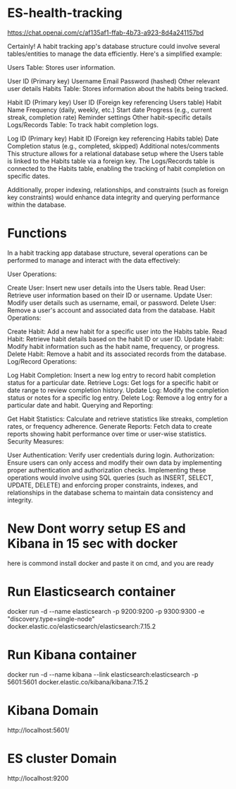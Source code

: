 # ES-health-tracking

https://chat.openai.com/c/af135af1-ffab-4b73-a923-8d4a241157bd


Certainly! A habit tracking app's database structure could involve several tables/entities to manage the data efficiently. Here's a simplified example:

Users Table: Stores user information.

User ID (Primary key)
Username
Email
Password (hashed)
Other relevant user details
Habits Table: Stores information about the habits being tracked.

Habit ID (Primary key)
User ID (Foreign key referencing Users table)
Habit Name
Frequency (daily, weekly, etc.)
Start date
Progress (e.g., current streak, completion rate)
Reminder settings
Other habit-specific details
Logs/Records Table: To track habit completion logs.

Log ID (Primary key)
Habit ID (Foreign key referencing Habits table)
Date
Completion status (e.g., completed, skipped)
Additional notes/comments
This structure allows for a relational database setup where the Users table is linked to the Habits table via a foreign key. The Logs/Records table is connected to the Habits table, enabling the tracking of habit completion on specific dates.

Additionally, proper indexing, relationships, and constraints (such as foreign key constraints) would enhance data integrity and querying performance within the database.



# Functions

In a habit tracking app database structure, several operations can be performed to manage and interact with the data effectively:

User Operations:

Create User: Insert new user details into the Users table.
Read User: Retrieve user information based on their ID or username.
Update User: Modify user details such as username, email, or password.
Delete User: Remove a user's account and associated data from the database.
Habit Operations:

Create Habit: Add a new habit for a specific user into the Habits table.
Read Habit: Retrieve habit details based on the habit ID or user ID.
Update Habit: Modify habit information such as the habit name, frequency, or progress.
Delete Habit: Remove a habit and its associated records from the database.
Log/Record Operations:

Log Habit Completion: Insert a new log entry to record habit completion status for a particular date.
Retrieve Logs: Get logs for a specific habit or date range to review completion history.
Update Log: Modify the completion status or notes for a specific log entry.
Delete Log: Remove a log entry for a particular date and habit.
Querying and Reporting:

Get Habit Statistics: Calculate and retrieve statistics like streaks, completion rates, or frequency adherence.
Generate Reports: Fetch data to create reports showing habit performance over time or user-wise statistics.
Security Measures:

User Authentication: Verify user credentials during login.
Authorization: Ensure users can only access and modify their own data by implementing proper authentication and authorization checks.
Implementing these operations would involve using SQL queries (such as INSERT, SELECT, UPDATE, DELETE) and enforcing proper constraints, indexes, and relationships in the database schema to maintain data consistency and integrity.


# New Dont worry setup ES and Kibana in 15 sec with docker 

here is commond install docker and paste it on cmd, and you are ready

# Run Elasticsearch container
docker run -d --name elasticsearch -p 9200:9200 -p 9300:9300 -e "discovery.type=single-node" docker.elastic.co/elasticsearch/elasticsearch:7.15.2

# Run Kibana container
docker run -d --name kibana --link elasticsearch:elasticsearch -p 5601:5601 docker.elastic.co/kibana/kibana:7.15.2

# Kibana Domain 
http://localhost:5601/

# ES cluster Domain 
http://localhost:9200